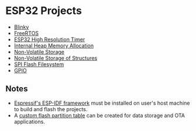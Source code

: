 # **ESP32 Projects**

- [Blinky](blinky/main/main.c)
- [FreeRTOS](FreeRTOS/)
- [ESP32 High Resolution Timer](highres-timer/main/main.c)
- [Internal Heap Memory Allocation](sram/main/main.c)
- [Non-Volatile Storage](nvs/main/main.c)
- [Non-Volatile Storage of Structures](nvs-blob/main/main.c)
- [SPI Flash Filesystem](spiffs/main/main.c)
- [GPIO](gpio/)
  
## **Notes**
* [Espressif's ESP-IDF framework](https://github.com/espressif/esp-idf) must be installed on user's host machine to build and flash the projects. 
* A [custom flash partition table](https://docs.espressif.com/projects/esp-idf/en/latest/esp32/api-guides/partition-tables.html) can be created for data storage and OTA applications. 
